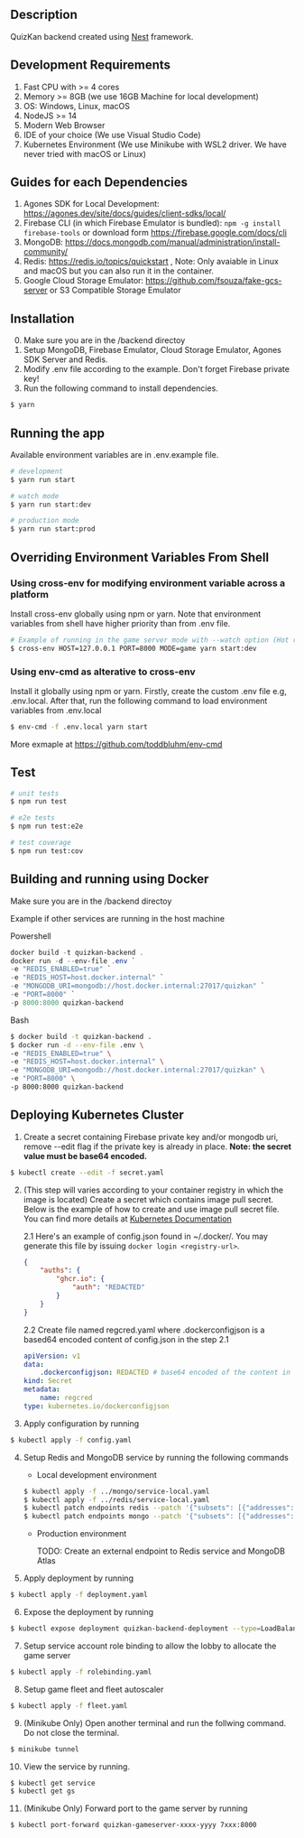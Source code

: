 ## Description

QuizKan backend created using [Nest](https://github.com/nestjs/nest) framework.

## Development Requirements

1. Fast CPU with >= 4 cores
2. Memory >= 8GB (we use 16GB Machine for local development)
3. OS: Windows, Linux, macOS
4. NodeJS >= 14
5. Modern Web Browser
6. IDE of your choice (We use Visual Studio Code)
7. Kubernetes Environment (We use Minikube with WSL2 driver. We have never tried with macOS or Linux)

## Guides for each Dependencies

1. Agones SDK for Local Development: https://agones.dev/site/docs/guides/client-sdks/local/
2. Firebase CLI (in which Firebase Emulator is bundled): `npm -g install firebase-tools` or download form https://firebase.google.com/docs/cli
3. MongoDB: https://docs.mongodb.com/manual/administration/install-community/
4. Redis: https://redis.io/topics/quickstart , Note: Only avaiable in Linux and macOS but you can also run it in the container.
5. Google Cloud Storage Emulator: https://github.com/fsouza/fake-gcs-server or S3 Compatible Storage Emulator

## Installation

0. Make sure you are in the /backend directoy
1. Setup MongoDB, Firebase Emulator, Cloud Storage Emulator, Agones SDK Server and Redis.
2. Modify .env file according to the example. Don't forget Firebase private key!
3. Run the following command to install dependencies.

```bash
$ yarn
```

## Running the app

Available environment variables are in .env.example file.

```bash
# development
$ yarn run start

# watch mode
$ yarn run start:dev

# production mode
$ yarn run start:prod
```

## Overriding Environment Variables From Shell

### Using cross-env for modifying environment variable across a platform

Install cross-env globally using npm or yarn. Note that environment variables from shell have higher priority than from .env file.

```bash
# Example of running in the game server mode with --watch option (Hot reloading)
$ cross-env HOST=127.0.0.1 PORT=8000 MODE=game yarn start:dev
```

### Using env-cmd as alterative to cross-env

Install it globally using npm or yarn. Firstly, create the custom .env file e.g, .env.local. After that, run the following command to load environment variables from .env.local

```bash
$ env-cmd -f .env.local yarn start
```

More exmaple at https://github.com/toddbluhm/env-cmd

## Test

```bash
# unit tests
$ npm run test

# e2e tests
$ npm run test:e2e

# test coverage
$ npm run test:cov
```

## Building and running using Docker

Make sure you are in the /backend directoy

Example if other services are running in the host machine

Powershell

```powershell
docker build -t quizkan-backend .
docker run -d --env-file .env `
-e "REDIS_ENABLED=true" `
-e "REDIS_HOST=host.docker.internal" `
-e "MONGODB_URI=mongodb://host.docker.internal:27017/quizkan" `
-e "PORT=8000" `
-p 8000:8000 quizkan-backend
```

Bash

```bash
$ docker build -t quizkan-backend .
$ docker run -d --env-file .env \
-e "REDIS_ENABLED=true" \
-e "REDIS_HOST=host.docker.internal" \
-e "MONGODB_URI=mongodb://host.docker.internal:27017/quizkan" \
-e "PORT=8000" \
-p 8000:8000 quizkan-backend
```

## Deploying Kubernetes Cluster

1. Create a secret containing Firebase private key and/or mongodb uri, remove --edit flag if the private key is already in place. **Note: the secret value must be base64 encoded.**

```bash
$ kubectl create --edit -f secret.yaml
```

2. (This step will varies according to your container registry in which the image is located) Create a secret which contains image pull secret. Below is the example of how to create and use image pull secret file. You can find more details at [Kubernetes Documentation](https://kubernetes.io/docs/tasks/configure-pod-container/pull-image-private-registry/)

    2.1 Here's an example of config.json found in ~/.docker/. You may generate this file by issuing `docker login <registry-url>`.

    ```json
    {
        "auths": {
            "ghcr.io": {
                "auth": "REDACTED"
            }
        }
    }
    ```

    2.2 Create file named regcred.yaml where .dockerconfigjson is a based64 encoded content of config.json in the step 2.1

    ```yaml
    apiVersion: v1
    data:
        .dockerconfigjson: REDACTED # base64 encoded of the content in config.json
    kind: Secret
    metadata:
        name: regcred
    type: kubernetes.io/dockerconfigjson
    ```

3. Apply configuration by running

```bash
$ kubectl apply -f config.yaml
```

4. Setup Redis and MongoDB service by running the following commands

    - Local development environment

    ```bash
    $ kubectl apply -f ../mongo/service-local.yaml
    $ kubectl apply -f ../redis/service-local.yaml
    $ kubectl patch endpoints redis --patch '{"subsets": [{"addresses": [{"ip": "'$( minikube ssh 'grep host.minikube.internal /etc/hosts | cut -f1' | tr -d '[:space:]')'"}]}]}'
    $ kubectl patch endpoints mongo --patch '{"subsets": [{"addresses": [{"ip": "'$( minikube ssh 'grep host.minikube.internal /etc/hosts | cut -f1' | tr -d '[:space:]')'"}]}]}'
    ```

    - Production environment

        TODO: Create an external endpoint to Redis service and MongoDB Atlas

5. Apply deployment by running

```bash
$ kubectl apply -f deployment.yaml
```

6. Expose the deployment by running

```bash
$ kubectl expose deployment quizkan-backend-deployment --type=LoadBalancer --port=8000
```

7. Setup service account role binding to allow the lobby to allocate the game server

```bash
$ kubectl apply -f rolebinding.yaml
```

8. Setup game fleet and fleet autoscaler

```bash
$ kubectl apply -f fleet.yaml
```

9. (Minikube Only) Open another terminal and run the follwing command. Do not close the terminal.

```bash
$ minikube tunnel
```

10. View the service by running.

```bash
$ kubectl get service
$ kubectl get gs
```

11. (Minikube Only) Forward port to the game server by running

```bash
$ kubectl port-forward quizkan-gameserver-xxxx-yyyy 7xxx:8000
```
